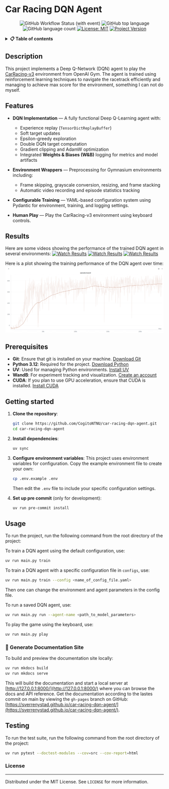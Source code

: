 # Car Racing DQN Agent

<div align="center">

![GitHub Workflow Status (with event)](https://img.shields.io/github/actions/workflow/status/SverreNystad/car-racing-dqn-agent/ci.yml)
![GitHub top language](https://img.shields.io/github/languages/top/SverreNystad/car-racing-dqn-agent)
![GitHub language count](https://img.shields.io/github/languages/count/SverreNystad/car-racing-dqn-agent)
[![License: MIT](https://img.shields.io/badge/License-MIT-yellow.svg)](https://opensource.org/licenses/MIT)
[![Project Version](https://img.shields.io/badge/version-1.0.0-blue)](https://img.shields.io/badge/version-1.0.0-blue)

</div>

<details> 
<summary><b>📋 Table of contents </b></summary>

- [Car Racing DQN Agent](#car-racing-dqn-agent)
  - [Description](#description)
  - [Features](#features)
  - [Results](#results)
  - [Prerequisites](#prerequisites)
  - [Getting started](#getting-started)
  - [Usage](#usage)
    - [📖 Generate Documentation Site](#-generate-documentation-site)
  - [Testing](#testing)
    - [License](#license)

</details>

## Description

This project implements a Deep Q-Network (DQN) agent to play the [CarRacing-v3](https://gymnasium.farama.org/environments/box2d/car_racing/) environment from OpenAI Gym. The agent is trained using reinforcement learning techniques to navigate the racetrack efficiently and managing to achieve max score for the environment, something I can not do myself.

## Features

- **DQN Implementation** — A fully functional Deep Q-Learning agent with:

  - Experience replay (`TensorDictReplayBuffer`)
  - Soft target updates
  - Epsilon-greedy exploration
  - Double DQN target computation
  - Gradient clipping and AdamW optimization
  - Integrated **Weights & Biases (W&B)** logging for metrics and model artifacts

- **Environment Wrappers** — Preprocessing for Gymnasium environments including:

  - Frame skipping, grayscale conversion, resizing, and frame stacking
  - Automatic video recording and episode statistics tracking

- **Configurable Training** — YAML-based configuration system using Pydantic for environment, training, and logging settings.

- **Human Play** — Play the CarRacing-v3 environment using keyboard controls.

## Results

Here are some videos showing the performance of the trained DQN agent in several environments:
[![Watch Results](https://img.youtube.com/vi/LQX-K7W1mms/0.jpg)](https://youtu.be/LQX-K7W1mms)
[![Watch Results](https://img.youtube.com/vi/g4XEODjK5Zg/0.jpg)](https://youtu.be/g4XEODjK5Zg)
[![Watch Results](https://img.youtube.com/vi/lTiU9PotseQ/0.jpg)](https://youtu.be/lTiU9PotseQ)

Here is a plot showing the training performance of the DQN agent over time:
![Reward over time](docs/images/dqn-car-racing.png)

## Prerequisites

- **Git**: Ensure that git is installed on your machine. [Download Git](https://git-scm.com/downloads)
- **Python 3.12**: Required for the project. [Download Python](https://www.python.org/downloads/)
- **UV**: Used for managing Python environments. [Install UV](https://docs.astral.sh/uv/getting-started/installation/)
- **WandB**: For experiment tracking and visualization. [Create an account](https://wandb.ai/site)
- **CUDA**: If you plan to use GPU acceleration, ensure that CUDA is installed. [Install CUDA](https://developer.nvidia.com/cuda-downloads)

## Getting started

1. **Clone the repository**:

   ```sh
   git clone https://github.com/CogitoNTNU/car-racing-dqn-agent.git
   cd car-racing-dqn-agent
   ```

1. **Install dependencies**:

   ```sh
   uv sync
   ```

1. **Configure environment variables**:
   This project uses environment variables for configuration. Copy the example environment file to create your own:

   ```sh
   cp .env.example .env
   ```

   Then edit the `.env` file to include your specific configuration settings.

1. **Set up pre commit** (only for development):

   ```sh
   uv run pre-commit install
   ```

## Usage

To run the project, run the following command from the root directory of the project:

To train a DQN agent using the default configuration, use:

```bash
uv run main.py train
```

To train a DQN agent with a specific configuration file in `configs`, use:

```bash
uv run main.py train --config <name_of_config_file.yaml>
```

Then one can change the environment and agent parameters in the config file.

To run a saved DQN agent, use:

```bash
uv run main.py run --agent-name <path_to_model_parameters>
```

To play the game using the keyboard, use:

```bash
uv run main.py play
```

### 📖 Generate Documentation Site

To build and preview the documentation site locally:

```bash
uv run mkdocs build
uv run mkdocs serve
```

This will build the documentation and start a local server at [http://127.0.0.1:8000/](http://127.0.0.1:8000/) where you can browse the docs and API reference. Get the documentation according to the lastes commit on main by viewing the `gh-pages` branch on GitHub: [https://sverrenystad.github.io/car-racing-dqn-agent/](https://sverrenystad.github.io/car-racing-dqn-agent/).

## Testing

To run the test suite, run the following command from the root directory of the project:

```bash
uv run pytest --doctest-modules --cov=src --cov-report=html
```

### License

______________________________________________________________________

Distributed under the MIT License. See `LICENSE` for more information.
